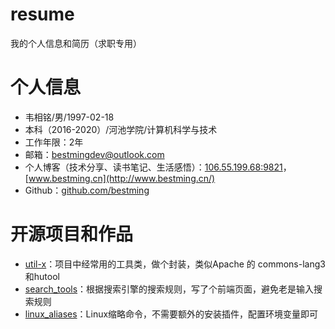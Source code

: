 # resume
我的个人信息和简历（求职专用）



# 个人信息

 - 韦相铭/男/1997-02-18 
 - 本科（2016-2020）/河池学院/计算机科学与技术
 - 工作年限：2年
 - 邮箱：bestmingdev@outlook.com
 - 个人博客（技术分享、读书笔记、生活感悟）：[106.55.199.68:9821](http://106.55.199.68:9821/)，[www.bestming.cn](http://www.bestming.cn/)
 - Github：[github.com/bestming](https://github.com/bestming)



# 开源项目和作品

 - [util-x](https://github.com/bestming/util-x)：项目中经常用的工具类，做个封装，类似Apache 的 commons-lang3和hutool
 - [search_tools](https://github.com/bestming/search_tools)：根据搜索引擎的搜索规则，写了个前端页面，避免老是输入搜索规则
 - [linux_aliases](https://github.com/bestming/linux_aliases)：Linux缩略命令，不需要额外的安装插件，配置环境变量即可
